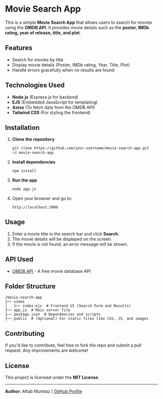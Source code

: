 # Movie Search App

This is a simple **Movie Search App** that allows users to search for movies using the **OMDB API**. It provides movie details such as the **poster, IMDb rating, year of release, title, and plot**.

## Features
- Search for movies by title
- Display movie details (Poster, IMDb rating, Year, Title, Plot)
- Handle errors gracefully when no results are found

## Technologies Used
- **Node.js** (Express.js for backend)
- **EJS** (Embedded JavaScript for templating)
- **Axios** (To fetch data from the OMDB API)
- **Tailwind CSS** (For styling the frontend)

## Installation

1. **Clone the repository**
   ```sh
   git clone https://github.com/your-username/movie-search-app.git
   cd movie-search-app
   ```

2. **Install dependencies**
   ```sh
   npm install
   ```

3. **Run the app**
   ```sh
   node app.js
   ```

4. Open your browser and go to:
   ```
   http://localhost:3000
   ```

## Usage
1. Enter a movie title in the search bar and click **Search**.
2. The movie details will be displayed on the screen.
3. If the movie is not found, an error message will be shown.

## API Used
- [OMDB API](http://www.omdbapi.com/) - A free movie database API

## Folder Structure
```
/movie-search-app
├── views
│   ├── index.ejs  # Frontend UI (Search Form and Results)
├── app.js  # Main server file
├── package.json  # Dependencies and scripts
├── public  # (Optional) For static files like CSS, JS, and images
```

## Contributing
If you'd like to contribute, feel free to fork the repo and submit a pull request. Any improvements are welcome!

## License
This project is licensed under the **MIT License**.

---
**Author:** Aftab Mumtaz | [GitHub Profile]((https://github.com/aftabmumtaz123))

